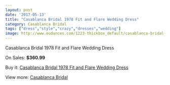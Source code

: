 ```yaml
---
layout: post
date: '2017-05-13'
title: "Casablanca Bridal 1978 Fit and Flare Wedding Dress"
category: Casablanca Bridal
tags: ["dress","style","crazy","dresses","wedding"]
image: http://www.eudances.com/1223-thickbox_default/casablanca-bridal-1978-fit-and-flare-wedding-dress.jpg
---
```

Casablanca Bridal 1978 Fit and Flare Wedding Dress

On Sales: **$360.99**
<a href="https://www.eudances.com/en/casablanca-bridal/434-casablanca-bridal-1978-fit-and-flare-wedding-dress.html"><amp-img layout="responsive" width="600" height="600" src="//www.eudances.com/1223-thickbox_default/casablanca-bridal-1978-fit-and-flare-wedding-dress.jpg" alt="Casablanca Bridal 1978 Fit and Flare Wedding Dress 0" /></a>
<a href="https://www.eudances.com/en/casablanca-bridal/434-casablanca-bridal-1978-fit-and-flare-wedding-dress.html"><amp-img layout="responsive" width="600" height="600" src="//www.eudances.com/1225-thickbox_default/casablanca-bridal-1978-fit-and-flare-wedding-dress.jpg" alt="Casablanca Bridal 1978 Fit and Flare Wedding Dress 1" /></a>
<a href="https://www.eudances.com/en/casablanca-bridal/434-casablanca-bridal-1978-fit-and-flare-wedding-dress.html"><amp-img layout="responsive" width="600" height="600" src="//www.eudances.com/1224-thickbox_default/casablanca-bridal-1978-fit-and-flare-wedding-dress.jpg" alt="Casablanca Bridal 1978 Fit and Flare Wedding Dress 2" /></a>

Buy it: [Casablanca Bridal 1978 Fit and Flare Wedding Dress](https://www.eudances.com/en/casablanca-bridal/434-casablanca-bridal-1978-fit-and-flare-wedding-dress.html "Casablanca Bridal 1978 Fit and Flare Wedding Dress")

View more: [Casablanca Bridal](https://www.eudances.com/en/4-casablanca-bridal "Casablanca Bridal")